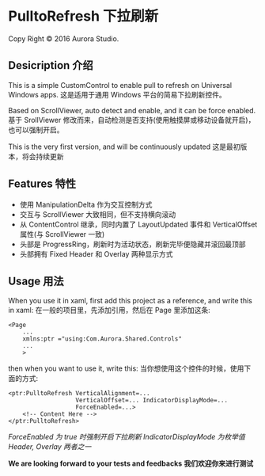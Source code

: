 # PulltoRefresh 下拉刷新
Copy Right &copy; 2016 Aurora Studio.

## Desicription 介绍

This is a simple CustomControl to enable pull to refresh on Universal Windows apps.
这是适用于通用 Windows 平台的简易下拉刷新控件。

Based on ScrollViewer, auto detect and enable, and it can be force enabled.
基于 SrollViewer 修改而来，自动检测是否支持(使用触摸屏或移动设备就开启)，也可以强制开启。

This is the very first version, and will be continuously updated
这是最初版本，将会持续更新

## Features 特性

 - 使用 ManipulationDelta 作为交互控制方式
 - 交互与 ScrollViewer 大致相同，但不支持横向滚动
 - 从 ContentControl 继承，同时内置了 LayoutUpdated 事件和 VerticalOffset 属性(与 ScrollViewer 一致)
 - 头部是 ProgressRing，刷新时为活动状态，刷新完毕便隐藏并滚回最顶部
 - 头部拥有 Fixed Header 和 Overlay 两种显示方式

## Usage 用法

When you use it in xaml, first add this project as a reference, and write this in xaml:
在一般的项目里，先添加引用，然后在 Page 里添加这条:

    <Page
        ...
        xmlns:ptr ="using:Com.Aurora.Shared.Controls"
        ...
        >
    

then when you want to use it, write this:
当你想使用这个控件的时候，使用下面的方式:

    <ptr:PulltoRefresh VerticalAlignment=...
                       VerticalOffset=... IndicatorDisplayMode=...
                       ForceEnabled=...>
        <!-- Content Here -->
    </ptr:PulltoRefresh>

*ForceEnabled 为 true 时强制开启下拉刷新*
*IndicatorDisplayMode 为枚举值 Header, Overlay 两者之一*

**We are looking forward to your tests and feedbacks**
**我们欢迎你来进行测试**
